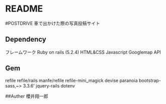 # README

#POSTDRIVE
車で出かけた際の写真投稿サイト

## Dependency
フレームワーク
Ruby on rails (5.2.4)
HTML&CSS
Javascript
Googlemap API

## Gem
refile refile/rails manfe/refile
refile-mini_magick
devise
paranoia
bootstrap-sass,~> 3.3.6'
jquery-rails
dotenv

##Auther
櫻井翔一郎